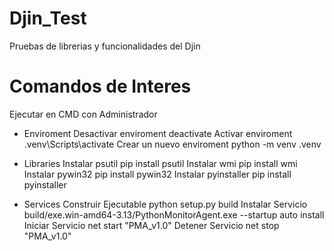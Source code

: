 # Djin_Test

Pruebas de librerias y funcionalidades del Djin

# Comandos de Interes

Ejecutar en CMD con Administrador

- Enviroment
  Desactivar enviroment deactivate
  Activar enviroment .venv\Scripts\activate
  Crear un nuevo enviroment python -m venv .venv

- Libraries
  Instalar psutil pip install psutil
  Instalar wmi pip install wmi
  Instalar pywin32 pip install pywin32
  Instalar pyinstaller pip install pyinstaller

- Services
  Construir Ejecutable python setup.py build
  Instalar Servicio build/exe.win-amd64-3.13/PythonMonitorAgent.exe --startup auto install
  Iniciar Servicio net start "PMA_v1.0"
  Detener Servicio net stop "PMA_v1.0"
